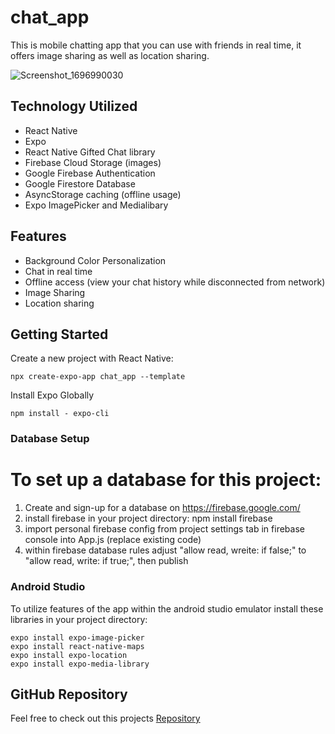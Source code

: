 # chat_app

This is mobile chatting app that you can use with friends in real time, it offers image sharing as well as location sharing.

![Screenshot_1696990030](https://github.com/jreiber9/chat_app/assets/128739362/7e58ecfc-4acb-4982-a6c4-bdd17362ee6b)

## Technology Utilized

- React Native
- Expo
- React Native Gifted Chat library
- Firebase Cloud Storage (images)
- Google Firebase Authentication
- Google Firestore Database
- AsyncStorage caching (offline usage)
- Expo ImagePicker and Medialibary


## Features

- Background Color Personalization
- Chat in real time
- Offline access (view your chat history while disconnected from network)
- Image Sharing
- Location sharing

## Getting Started


Create a new project with React Native:
```shell
npx create-expo-app chat_app --template
```
Install Expo Globally
```shell
npm install - expo-cli
```

### Database Setup

# To set up a database for this project: 
1. Create and sign-up for a database on https://firebase.google.com/
2. install firebase in your project directory: npm install firebase
3. import personal firebase config from project settings tab in firebase console into App.js (replace existing code)
4. within firebase database rules adjust "allow read, wreite: if false;" to "allow read, write: if true;", then publish


### Android Studio

To utilize features of the app within the android studio emulator install these libraries in your project directory:

```shell
expo install expo-image-picker
expo install react-native-maps
expo install expo-location
expo install expo-media-library
```

## GitHub Repository

Feel free to check out this projects [Repository](https://github.com/jreiber9/chat_app)
